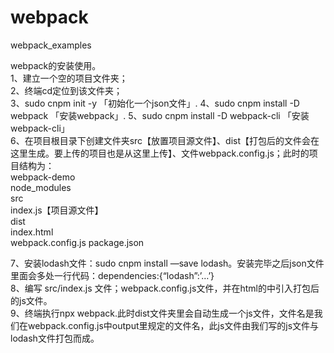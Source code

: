 # webpack
webpack_examples

webpack的安装使用。  
1、建立一个空的项目文件夹；  
2、终端cd定位到该文件夹；  
3、sudo cnpm init -y 「初始化一个json文件」. 
4、sudo cnpm install -D webpack 「安装webpack」. 
5、sudo cnpm install -D webpack-cli 「安装webpack-cli」  
6、在项目根目录下创建文件夹src【放置项目源文件】、dist【打包后的文件会在这里生成。要上传的项目也是从这里上传】、文件webpack.config.js；此时的项目结构为：  
webpack-demo  
node_modules  
src  
index.js【项目源文件】  
dist  
index.html  
webpack.config.js 
package.json  

7、安装lodash文件：sudo cnpm install —save lodash。安装完毕之后json文件里面会多处一行代码：dependencies:{“lodash”:’…’}  
8、编写 src/index.js 文件；webpack.config.js文件，并在html的<script></script>中引入打包后的js文件。  
9、终端执行npx webpack.此时dist文件夹里会自动生成一个js文件，文件名是我们在webpack.config.js中output里规定的文件名，此js文件由我们写的js文件与lodash文件打包而成。  
